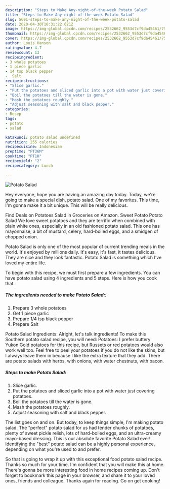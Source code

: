 ```yaml
---
description: "Steps to Make Any-night-of-the-week Potato Salad"
title: "Steps to Make Any-night-of-the-week Potato Salad"
slug: 5691-steps-to-make-any-night-of-the-week-potato-salad
date: 2020-04-30T10:31:22.621Z
image: https://img-global.cpcdn.com/recipes/2532662_9553d7cf9da45461/751x532cq70/potato-salad-recipe-main-photo.jpg
thumbnail: https://img-global.cpcdn.com/recipes/2532662_9553d7cf9da45461/751x532cq70/potato-salad-recipe-main-photo.jpg
cover: https://img-global.cpcdn.com/recipes/2532662_9553d7cf9da45461/751x532cq70/potato-salad-recipe-main-photo.jpg
author: Louis Hanson
ratingvalue: 4.7
reviewcount: 13
recipeingredient:
- 3 whole potatoes
- 1 piece garlic
- 14 tsp black pepper
-  Salt
recipeinstructions:
- "Slice garlic."
- "Put the potatoes and sliced garlic into a pot with water just covering potatoes."
- "Boil the potatoes till the water is gone."
- "Mash the potatoes roughly."
- "Adjust seasoning with salt and black pepper."
categories:
- Resep
tags:
- potato
- salad

katakunci: potato salad undefined
nutrition: 255 calories
recipecuisine: Indonesian
preptime: "PT36M"
cooktime: "PT1H"
recipeyield: "2"
recipecategory: Lunch

---
```



![Potato Salad](https://img-global.cpcdn.com/recipes/2532662_9553d7cf9da45461/751x532cq70/potato-salad-recipe-main-photo.jpg)

Hey everyone, hope you are having an amazing day today. Today, we're going to make a special dish, potato salad. One of my favorites. This time, I'm gonna make it a bit unique. This will be really delicious.

Find Deals on Potatoes Salad in Groceries on Amazon. Sweet Potato Potato Salad We love sweet potatoes and they are terrific when combined with plain white ones, especially in an old fashioned potato salad. This one has mayonnaise, a bit of mustard, celery, hard-boiled eggs, and a smidgen of chopped onion.

Potato Salad is only one of the most popular of current trending meals in the world. It's enjoyed by millions daily. It's easy, it's fast, it tastes delicious. They are nice and they look fantastic. Potato Salad is something which I've loved my entire life.


To begin with this recipe, we must first prepare a few ingredients. You can have potato salad using 4 ingredients and 5 steps. Here is how you cook that.

##### The ingredients needed to make Potato Salad::

1. Prepare 3 whole potatoes
1. Get 1 piece garlic
1. Prepare 1/4 tsp black pepper
1. Prepare  Salt


Potato Salad Ingredients: Alright, let&#39;s talk ingredients! To make this Southern potato salad recipe, you will need: Potatoes: I prefer buttery Yukon Gold potatoes for this recipe, but Russets or red potatoes would also work well too. Feel free to peel your potatoes if you do not like the skins, but I always leave them in because I like the extra texture that they add. There are potato salads with herbs, with onions, with water chestnuts, with bacon. 

##### Steps to make Potato Salad:

1. Slice garlic.
1. Put the potatoes and sliced garlic into a pot with water just covering potatoes.
1. Boil the potatoes till the water is gone.
1. Mash the potatoes roughly.
1. Adjust seasoning with salt and black pepper.


The list goes on and on. But today, to keep things simple, I&#39;m making potato salad. The &#34;perfect&#34; potato salad for us had tender chunks of potatoes, plenty of sweet pickle relish, lots of hard-boiled eggs, and an ultra-creamy mayo-based dressing. This is our absolute favorite Potato Salad ever! Identifying the &#34;best&#34; potato salad can be a highly personal experience, depending on what you&#39;re used to and prefer. 

So that is going to wrap it up with this exceptional food potato salad recipe. Thanks so much for your time. I'm confident that you will make this at home. There's gonna be more interesting food in home recipes coming up. Don't forget to bookmark this page in your browser, and share it to your loved ones, friends and colleague. Thanks again for reading. Go on get cooking!
